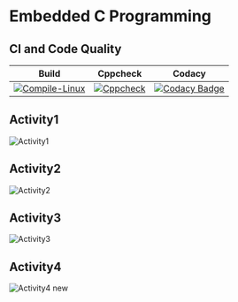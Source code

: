 # Embedded C Programming 

## CI and Code Quality

|Build|Cppcheck|Codacy|
|:--:|:--:|:--:|
|[![Compile-Linux](https://github.com/Rashmisam/car/actions/workflows/Compile.yml/badge.svg)](https://github.com/Rashmisam/car/actions/workflows/Compile.yml)|[![Cppcheck](https://github.com/Rashmisam/car/actions/workflows/CodeQuality.yml/badge.svg)](https://github.com/Rashmisam/car/actions/workflows/CodeQuality.yml)|[![Codacy Badge](https://app.codacy.com/project/badge/Grade/9ea4e55778914552ba1d2b6ef2dea61d)](https://www.codacy.com/gh/Rashmisam/car/dashboard?utm_source=github.com&amp;utm_medium=referral&amp;utm_content=Rashmisam/car&amp;utm_campaign=Badge_Grade)

## Activity1
![Activity1](https://user-images.githubusercontent.com/80380749/116575963-c002db80-a92c-11eb-8647-c93807a11977.PNG)

## Activity2
![Activity2](https://user-images.githubusercontent.com/80380749/116576261-06583a80-a92d-11eb-8b8f-f47baa28c0f2.PNG)

## Activity3
![Activity3](https://user-images.githubusercontent.com/80380749/116576288-0ce6b200-a92d-11eb-9394-6839ef76656e.PNG)

## Activity4
![Activity4 new](https://user-images.githubusercontent.com/80380749/116577684-5388dc00-a92e-11eb-8bfd-daa353882083.png)
